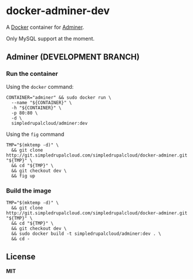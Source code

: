 # docker-adminer-dev

A [Docker](https://docker.com/) container for [Adminer](http://www.adminer.org/).

Only MySQL support at the moment.

## Adminer (DEVELOPMENT BRANCH)

### Run the container

Using the `docker` command:

    CONTAINER="adminer" && sudo docker run \
      --name "${CONTAINER}" \
      -h "${CONTAINER}" \
      -p 80:80 \
      -d \
      simpledrupalcloud/adminer:dev
      
Using the `fig` command

    TMP="$(mktemp -d)" \
      && git clone http://git.simpledrupalcloud.com/simpledrupalcloud/docker-adminer.git "${TMP}" \
      && cd "${TMP}" \
      && git checkout dev \
      && fig up

### Build the image

    TMP="$(mktemp -d)" \
      && git clone http://git.simpledrupalcloud.com/simpledrupalcloud/docker-adminer.git "${TMP}" \
      && cd "${TMP}" \
      && git checkout dev \
      && sudo docker build -t simpledrupalcloud/adminer:dev . \
      && cd -

## License

**MIT**
